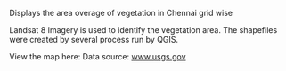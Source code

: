 Displays the area overage of vegetation in Chennai grid wise

Landsat 8 Imagery is used to identify the vegetation area. The shapefiles were created by several process run by QGIS. 

View the map here: 
Data source: www.usgs.gov


